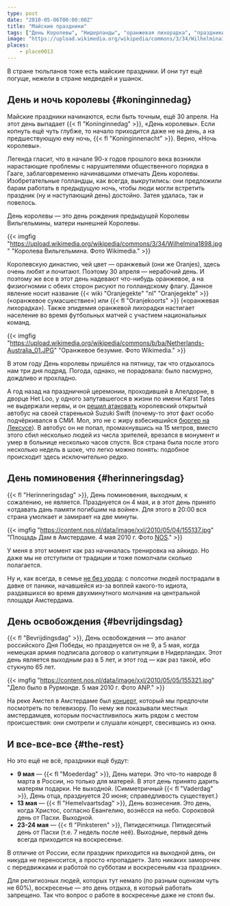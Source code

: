 ```yaml
---
type: post
date: "2010-05-06T00:00:00Z"
title: "Майские праздники"
tags: ["День Королевы", "Нидерланды", "оранжевая лихорадка", "праздники"]
image: "https://upload.wikimedia.org/wikipedia/commons/3/34/Wilhelmina1898.jpg"
places:
    - place0013
---
```


В стране тюльпанов тоже есть майские праздники. И они тут ещё погуще, нежели в стране медведей и ушанок.

## День и ночь королевы {#koninginnedag}

Майские праздники начинаются, если быть точным, ещё 30 апреля. На этот день выпадает {{< fl "Koninginnedag" >}}, «День королевы». Если копнуть ещё чуть глубже, то начало приходится даже не на день, а на предшествующую ему ночь, {{< fl "Koninginnenacht" >}}. Верно, «Ночь королевы».

<!--more-->

Легенда гласит, что в начале 90-х годов прошлого века возникли нарастающие проблемы с нарушителями общественного порядка в Гааге, заблаговременно начинавшими отмечать День королевы. Изобретательные голландцы, как всегда, выкрутились: они предложили барам работать в предыдущую ночь, чтобы люди могли встретить праздник (ну и наступающий день) достойно. Затея удалась, так и повелось.

День королевы — это день рождения предыдущей Королевы Вильгельмины, матери нынешней Королевы.

{{< imgfig "https://upload.wikimedia.org/wikipedia/commons/3/34/Wilhelmina1898.jpg" "Королева Вильгельмина. Фото Wikimedia." >}}

Королевскую династию, чей цвет — оранжевый (они же Oranjes), здесь очень любят и почитают. Поэтому 30 апреля — нерабочий день. И поэтому же все в этот день надевают что-нибудь оранжевое, а на физиогномии с обеих сторон рисуют по голландскому флагу. Данное явление носит название {{< wiki "Oranjegekte" "nl" "Oranjegekte" >}} («оранжевое сумасшествие») или {{< fl "Oranjekoorts" >}} («оранжевая лихорадка»). Также эпидемия оранжевой лихорадки настигает население во время футбольных матчей с участием национальных команд.

{{< imgfig "https://upload.wikimedia.org/wikipedia/commons/b/ba/Netherlands-Australia_01.JPG" "Оранжевое безумие. Фото Wikimedia." >}}

В этом году День королевы пришёлся на пятницу, так что отдыхалось нам три дня подряд. Погода, однако, не порадовала: было пасмурно, дождливо и прохладно.

А год назад на праздничной церемонии, проходившей в Апелдорне, в дворце Het Loo, у одного запутавшегося в жизни по имени Karst Tates не выдержали нервы, и он [решил атаковать](http://www.timesonline.co.uk/tol/news/world/europe/article6206084.ece) королевский открытый автобус на своей старенькой Suzuki Swift (почему-то этот факт особо подчёркивался в СМИ. Мол, это не с жиру взбесившийся [бюргер на Лексусе](http://www.rosbalt.ru/2010/05/06/734494.html)). В автобус он не попал, промахнувшись на 15 метров, вместо этого сбил несколько людей из числа зрителей, врезался в монумент и умер в больнице несколько часов спустя. Вся страна была после этого несколько недель в шоке, что легко можно понять: подобное происходит здесь исключительно редко.

## День поминовения {#herinneringsdag}

{{< fl "Herinneringsdag" >}}, День поминовения, выходным, к сожалению, не является. Празднуется он 4 мая, и в этот день принято «отдавать дань памяти погибшим на войне». Для этого в 20:00 вся страна умолкает и замирает на две минуты.

{{< imgfig "https://content.nos.nl/data/image/xxl/2010/05/04/155137.jpg" "Площадь Дам в Амстердаме. 4 мая 2010 г. Фото [NOS](http://nos.nl/)." >}}

У меня в этот момент как раз начиналась тренировка на айкидо. Но даже мы не отступили от традиции и тоже помолчали сколько полагается.

Ну и, как всегда, в семье [не без урода](http://www.dutchnews.nl/news/archives/2010/05/dozens_injured_in_remembrance.php): с полсотни людей пострадали в давке от паники, начавшейся из-за воплей какого-то идиота, раздавшихся во время двухминутного молчания на центральной площади Амстердама.

## День освобождения {#bevrijdingsdag}

{{< fl "Bevrijdingsdag" >}}, День освобождения — это аналог российского Дня Победы, но празднуется он не 9, а 5 мая, когда немецкая армия подписала договор о капитуляции в Нидерландах. Этот день является выходным раз в 5 лет, и этот год — как раз такой, ибо стукнуло 65 лет.

{{< imgfig "https://content.nos.nl/data/image/xxl/2010/05/05/155321.jpg" "Дело было в Рурмонде. 5 мая 2010 г. Фото ANP." >}}

На реке Амстел в Амстердаме был [концерт](http://nos.nl/video/155341-bevrijdingsdag-in-amsterdam.html), который мы предпочли посмотреть по телевизору. По нему же показывали местных амстердамцев, которым посчастливилось жить рядом с местом происшествия: они смотрели и слушали концерт, свесившись из окна.

## И все-все-все {#the-rest}

Но это ещё не всё, праздники ещё будут:

 * **9 мая** ­— {{< fl "Moederdag" >}}, День матери. Это что-то навроде 8 марта в России, но только для матерей. В этот день принято дарить матерям подарки. Не выходной. (Симметричный {{< fl "Vaderdag" >}}, День отца, празднуется 20 июня; справедливость существует.)
 * **13 мая** ­— {{< fl "Hemelvaartsdag" >}}, День вознесения. Это день, когда Христос, согласно Евангелию, вознёсся на небо. Сороковой день от Пасхи. Выходной.
 * **23-24 мая** ­— {{< fl "Pinksteren" >}}, Пятидесятница. Пятидесятый день от Пасхи (т.е. 7 недель после неё). Выходные, первый день всегда приходится на воскресенье.

В отличие от России, если праздник приходится на выходной день, он никуда не переносится, а просто «пропадает». Зато никаких заморочек с передвижками и работой по субботам и воскресеньям «за праздник».

Для религиозных людей, которых тут немало (по разным оценкам чуть не 60%), воскресенье — это день отдыха, в который работать запрещено. Так что вопрос о работе в воскресенье даже не стоял бы.
